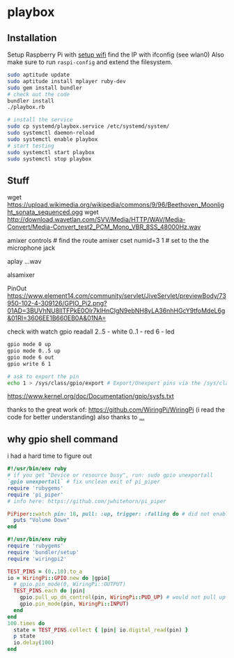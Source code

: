 # playbox
## Installation


Setup Raspberry Pi with [setup wifi](https://learn.adafruit.com/adafruits-raspberry-pi-lesson-3-network-setup/setting-up-wifi-with-occidentalis)
find the IP with ifconfig (see wlan0)
Also make sure to run `raspi-config` and extend the filesystem.

```bash
sudo aptitude update
sudo aptitude install mplayer ruby-dev
sudo gem install bundler
# check out the code
bundler install
./playbox.rb

# install the service
sudo cp systemd/playbox.service /etc/systemd/system/
sudo systemctl daemon-reload
sudo systemctl enable playbox
# start testing
sudo systemctl start playbox
sudo systemctl stop playbox
```

## Stuff

wget https://upload.wikimedia.org/wikipedia/commons/9/96/Beethoven_Moonlight_sonata_sequenced.ogg
wget http://download.wavetlan.com/SVV/Media/HTTP/WAV/Media-Convert/Media-Convert_test2_PCM_Mono_VBR_8SS_48000Hz.wav

amixer controls # find the route
amixer cset numid=3 1 # set to the the microphone jack

aplay ...wav

alsamixer


PinOut
https://www.element14.com/community/servlet/JiveServlet/previewBody/73950-102-4-309126/GPIO_Pi2.png?01AD=3BUVhNU8IlTFPkE0Olr7klHnCIgN9ebNH8yLA36nhHGcY9tfoMdeL6g&01RI=3606EE1B660EB0A&01NA=


check with watch gpio readall
2..5 - white
0..1 - red
6 - led

```bash
gpio mode 0 up
gpio mode 0..5 up
gpio mode 6 out
gpio write 6 1

# ask to export the pin
echo 1 > /sys/class/gpio/export # Export/Unexport pins via the /sys/class/gpio interface, where they will then be available to user programs (that then do not need to be run as root or with sudo)

```


https://www.kernel.org/doc/Documentation/gpio/sysfs.txt

thanks to the great work of: https://github.com/WiringPi/WiringPi (i read the code for better understanding)
also thanks to [...](https://github.com/jwhitehorn/pi_piper/blob/develop/lib/pi_piper/bcm2835.rb)





## why gpio shell command

i had a hard time to figure out

```ruby
#!/usr/bin/env ruby
# if you get "Device or resource busy", run: sudo gpio unexportall
`gpio unexportall` # fix unclean exit of pi_piper
require 'rubygems'
require 'pi_piper'
# info here: https://github.com/jwhitehorn/pi_piper

PiPiper::watch pin: 18, pull: :up, trigger: :falling do # did not enable the pull up resistor
  puts "Volume Down"
end
```

```ruby
#!/usr/bin/env ruby
require 'rubygems'
require 'bundler/setup'
require 'wiringpi2'

TEST_PINS = (0..10).to_a
io = WiringPi::GPIO.new do |gpio|
  # gpio.pin_mode(0, WiringPi::OUTPUT)
  TEST_PINS.each do |pin|
    gpio.pull_up_dn_control(pin, WiringPi::PUD_UP) # would not pull up
    gpio.pin_mode(pin, WiringPi::INPUT)
  end
end
100.times do
  state = TEST_PINS.collect { |pin| io.digital_read(pin) }
  p state
  io.delay(100)
end
```
